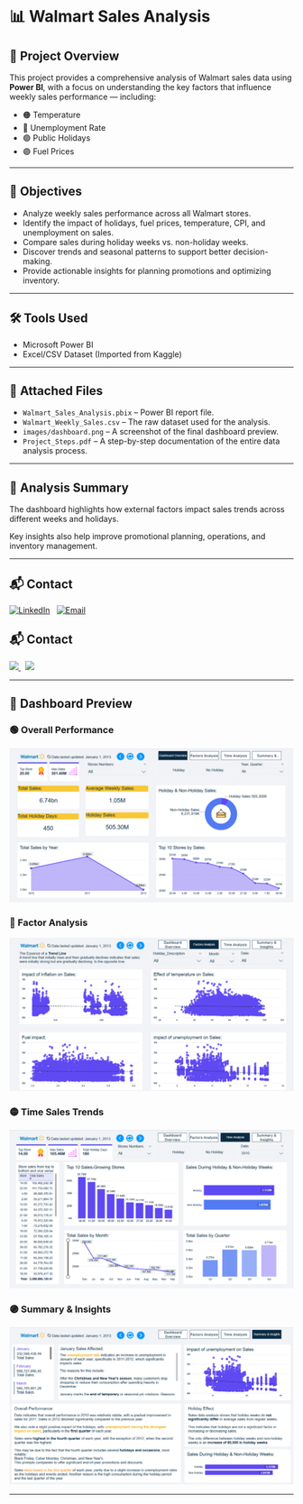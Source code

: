 # 📊 Walmart Sales Analysis

## 📌 Project Overview

This project provides a comprehensive analysis of Walmart sales data using **Power BI**, with a focus on understanding the key factors that influence weekly sales performance — including:

- 🟠 Temperature  
- 🔵 Unemployment Rate  
- 🟢 Public Holidays  
- 🟣 Fuel Prices

---

## 🎯 Objectives

- Analyze weekly sales performance across all Walmart stores.
- Identify the impact of holidays, fuel prices, temperature, CPI, and unemployment on sales.
- Compare sales during holiday weeks vs. non-holiday weeks.
- Discover trends and seasonal patterns to support better decision-making.
- Provide actionable insights for planning promotions and optimizing inventory.

---

## 🛠️ Tools Used
- Microsoft Power BI
- Excel/CSV Dataset (Imported from Kaggle)

---

## 🧾 Attached Files

- `Walmart_Sales_Analysis.pbix` – Power BI report file.
- `Walmart_Weekly_Sales.csv` – The raw dataset used for the analysis.
- `images/dashboard.png` – A screenshot of the final dashboard preview.
- `Project_Steps.pdf` – A step-by-step documentation of the entire data analysis process.

---

## 🧠 Analysis Summary

The dashboard highlights how external factors impact sales trends across different weeks and holidays.

Key insights also help improve promotional planning, operations, and inventory management.

---

## 📬 Contact

[![LinkedIn](https://img.shields.io/badge/-LinkedIn-0A66C2?logo=linkedin&logoColor=white&style=flat-square)](https://www.linkedin.com/in/kamel-abd-elwahab-212748291/)
&nbsp;
[![Email](https://img.shields.io/badge/-Email-D14836?logo=gmail&logoColor=white&style=flat-square)](kamel65667@gmail.com)


## 📬 Contact

<a href="https://www.linkedin.com/in/kamel-abd-elwahab-212748291/">
  <img src="https://img.shields.io/badge/-LinkedIn-0A66C2?logo=linkedin&logoColor=white&style=flat-square" height="28">
</a>
&nbsp;
<a href="mailto:kamel65667@gmail.com">
  <img src="https://img.shields.io/badge/-Email-D14836?logo=gmail&logoColor=white&style=flat-square" height="28">
</a>


---

## 📸 Dashboard Preview

### 🟢 Overall Performance
![Dashboard Overview](images/Dashboard-Overview.png)

### 🔵 Factor Analysis
![Factor Analysis](images/Factors-Analysis.png)

### 🟡 Time Sales Trends
![Time Analysis](images/Time-Analysis.png)

### 🟣 Summary & Insights
![Summary & Insights](images/Summary-Insights.png)

---
